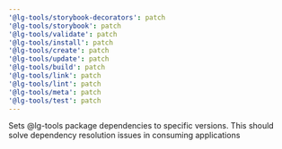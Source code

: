 ```yaml
---
'@lg-tools/storybook-decorators': patch
'@lg-tools/storybook': patch
'@lg-tools/validate': patch
'@lg-tools/install': patch
'@lg-tools/create': patch
'@lg-tools/update': patch
'@lg-tools/build': patch
'@lg-tools/link': patch
'@lg-tools/lint': patch
'@lg-tools/meta': patch
'@lg-tools/test': patch
---
```


Sets @lg-tools package dependencies to specific versions.
This should solve dependency resolution issues in consuming applications
